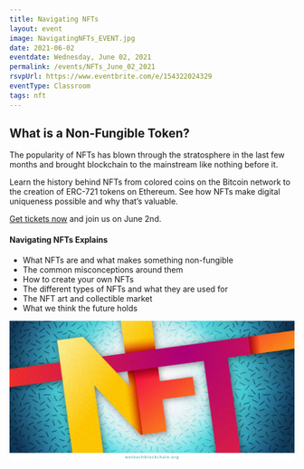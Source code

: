```yaml
---
title: Navigating NFTs
layout: event
image: NavigatingNFTs_EVENT.jpg
date: 2021-06-02
eventdate: Wednesday, June 02, 2021
permalink: /events/NFTs_June_02_2021
rsvpUrl: https://www.eventbrite.com/e/154322024329
eventType: Classroom
tags: nft
---
```

<h2>What is a Non-Fungible Token?</h2>
<span>The popularity of NFTs has blown through the stratosphere in the last few months and brought blockchain to the mainstream like nothing before it.</span>
  
<span>Learn the history behind NFTs from colored coins on the Bitcoin network to the creation of ERC-721 tokens on Ethereum. See how NFTs make digital uniqueness possible and why that’s valuable.</span>
  
<span> <a href="https://www.eventbrite.com/e/154322024329">Get tickets now</a> and join us on June 2nd.</span>

<h4>Navigating NFTs Explains</h4>
  <ul>
        <li>What NFTs are and what makes something non-fungible</li>
        <li>The common misconceptions around them</li>
        <li>How to create your own NFTs</li>
        <li>The different types of NFTs and what they are used for</li>
        <li>The NFT art and collectible market</li>
        <li>What we think the future holds</li>
  </ul>

<img src="/assets/img/WhatIsAnNFT.jpg" alt="Letters N F and T merged together" title="What is an NFT">
